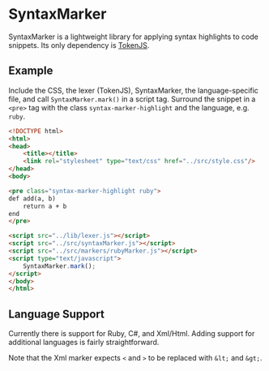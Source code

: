 SyntaxMarker
============

SyntaxMarker is a lightweight library for applying syntax highlights to code snippets. Its only dependency is [TokenJS](http://github.com/jhewlett/tokenjs).

Example
-------

Include the CSS, the lexer (TokenJS), SyntaxMarker, the language-specific file, and call `SyntaxMarker.mark()` in a script tag.
Surround the snippet in a `<pre>` tag with the class `syntax-marker-highlight` and the language, e.g. `ruby`.

```html
<!DOCTYPE html>
<html>
<head>
    <title></title>
    <link rel="stylesheet" type="text/css" href="../src/style.css"/>
</head>
<body>

<pre class="syntax-marker-highlight ruby">
def add(a, b)
    return a + b
end
</pre>

<script src="../lib/lexer.js"></script>
<script src="../src/syntaxMarker.js"></script>
<script src="../src/markers/rubyMarker.js"></script>
<script type="text/javascript">
    SyntaxMarker.mark();
</script>
</body>
</html>
```

Language Support
---------------
Currently there is support for Ruby, C#, and Xml/Html. Adding support for additional languages is fairly straightforward.

Note that the Xml marker expects `<` and `>` to be replaced with `&lt;` and `&gt;`.
